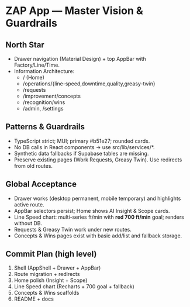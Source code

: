 # ZAP App — Master Vision & Guardrails

## North Star
- Drawer navigation (Material Design) + top AppBar with Factory/Line/Time.
- Information Architecture:
  - / (Home)
  - /operations/{line-speed,downtime,quality,greasy-twin}
  - /requests
  - /improvement/concepts
  - /recognition/wins
  - /admin, /settings

## Patterns & Guardrails
- TypeScript strict; MUI; primary #b51e27; rounded cards.
- No DB calls in React components → use src/lib/services/*.
- Synthetic data fallbacks if Supabase tables are missing.
- Preserve existing pages (Work Requests, Greasy Twin). Use redirects from old routes.

## Global Acceptance
- Drawer works (desktop permanent, mobile temporary) and highlights active route.
- AppBar selectors persist; Home shows AI Insight & Scope cards.
- Line Speed chart: multi-series ft/min with **red 700 ft/min** goal; renders without DB.
- Requests & Greasy Twin work under new routes.
- Concepts & Wins pages exist with basic add/list and fallback storage.

## Commit Plan (high level)
1) Shell (AppShell + Drawer + AppBar)  
2) Route migration + redirects  
3) Home polish (Insight + Scope)  
4) Line Speed chart (Recharts + 700 goal + fallback)  
5) Concepts & Wins scaffolds  
6) README + docs
